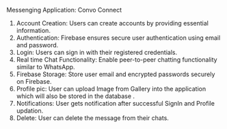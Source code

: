 Messenging Application: Convo Connect

1. Account Creation: Users can create accounts by providing essential information.
2. Authentication: Firebase ensures secure user authentication using email and password.
3. Login: Users can sign in with their registered credentials.
4. Real time Chat Functionality: Enable peer-to-peer chatting functionality similar to WhatsApp.
5. Firebase Storage: Store user email and encrypted passwords securely on Firebase.
6. Profile pic: User can upload Image from Gallery into the application which will also be   stored in the database .
7. Notifications: User gets notification after successful SignIn and Profile updation.
8. Delete: User can delete the message from their chats.
